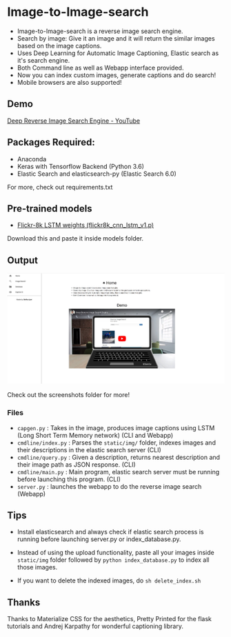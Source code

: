 # Image-to-Image-search
* Image-to-Image-search is a reverse image search engine. 
* Search by image: Give it an image and it will return the similar images based on the image captions.
* Uses Deep Learning for Automatic Image Captioning, Elastic search as it's search engine.
* Both Command line as well as Webapp interface provided.
* Now you can index custom images, generate captions and do search!
* Mobile browsers are also supported!

## Demo
[Deep Reverse Image Search Engine - YouTube](https://www.youtube.com/watch?v=xNUL2IHl4tQ)


## Packages Required:
* Anaconda
* Keras with Tensorflow Backend (Python 3.6)
* Elastic Search and elasticsearch-py (Elastic Search 6.0)

For more, check out requirements.txt

## Pre-trained models
* [Flickr-8k LSTM weights (flickr8k\_cnn\_lstm\_v1.p)](https://cs.stanford.edu/people/karpathy/neuraltalk/flickr8k_cnn_lstm_v1.zip)

Download this and paste it inside models folder.

## Output
<img src="screenshots/home_desktop.jpg"/>

Check out the screenshots folder for more!

### Files
* `capgen.py` : Takes in the image, produces image captions using LSTM (Long Short Term Memory network) (CLI and Webapp)
* `cmdline/index.py` : Parses the `static/img/` folder, indexes images and their descriptions in the elastic search server (CLI)
* `cmdline/query.py` : Given a description, returns nearest description and their image path as JSON response. (CLI)
* `cmdline/main.py` : Main program, elastic search server must be running before launching this program. (CLI)
* `server.py` : launches the webapp to do the reverse image search (Webapp)     


## Tips
* Install elasticsearch and always check if elastic search process is running before launching server.py or index_database.py.


* Instead of using the upload functionality, paste all your images inside `static/img` folder followed by `python index_database.py` to index all those images.


* If you want to delete the indexed images, do `sh delete_index.sh`


## Thanks
Thanks to Materialize CSS for the aesthetics, Pretty Printed for the flask tutorials and Andrej Karpathy for wonderful captioning library.


